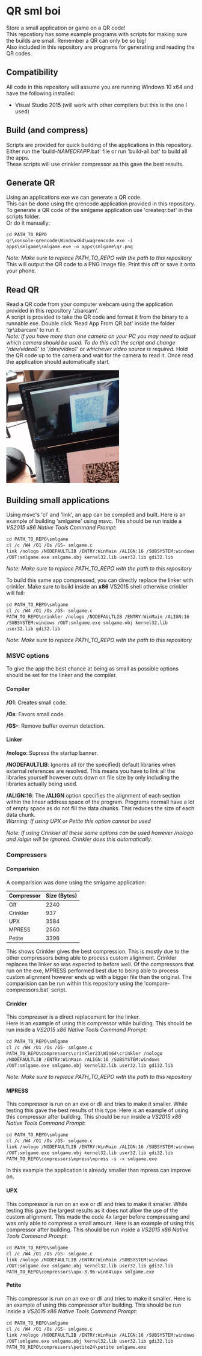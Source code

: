 # QR sml boi
Store a small application or game on a QR code!  
This repostiory has some example programs with scripts for making sure the builds are small. Remember a QR can only be so big!  
Also included in this repository are programs for generating and reading the QR codes. 

## Compatibility
All code in this repository will assume you are running Windows 10 x64 and have the following installed:
 - Visual Studio 2015 (will work with other compilers but this is the one I used)

## Build (and compress)
Scripts are provided for quick building of the applications in this repository.  
Either run the 'build-*NAMEOFAPP*.bat' file or run 'build-all.bat' to build all the apps.  
These scripts will use crinkler compressor as this gave the best results.  

## Generate QR
Using an applications exe we can generate a QR code.  
This can be done using the qrencode application provided in this repository.  
To generate a QR code of the smlgame application use 'createqr.bat' in the scripts folder.  
Or do it manually:
```
cd PATH_TO_REPO
qr\console-qrencode\Windows64\waqrencode.exe -i apps\smlgame\smlgame.exe -o apps\smlgame\qr.png
```
*Note: Make sure to replace PATH_TO_REPO with the path to this repository*  
This will output the QR code to a PNG image file. Print this off or save it onto your phone. 

## Read QR
Read a QR code from your computer webcam using the application provided in this repository 'zbarcam'.  
A script is provided to take the QR code and format it from the binary to a runnable exe.
Double click 'Read App From QR.bat' inside the folder 'qr\zbarcam' to run it.  
*Note: If you have more than one camera on your PC you may need to adjust which camera should be used. To do this edit the script and change '/dev/video0' to '/dev/video1' or whichever video source is required.*
Hold the QR code up to the camera and wait for the camera to read it. Once read the application should automatically start. 

![Alt text](/docs/github/smlgame-demo-small.gif?raw=true "Demo QR reading of smlgame app")

## Building small applications
Using msvc's 'cl' and 'link', an app can be compiled and built. 
Here is an example of building 'smlgame' using msvc. This should be run inside a *VS2015 x86 Native Tools Command Prompt*:
```
cd PATH_TO_REPO\smlgame
cl /c /W4 /O1 /Os /GS- smlgame.c
link /nologo /NODEFAULTLIB /ENTRY:WinMain /ALIGN:16 /SUBSYSTEM:windows /OUT:smlgame.exe smlgame.obj kernel32.lib user32.lib gdi32.lib
```
*Note: Make sure to replace PATH_TO_REPO with the path to this repository*

To build this same app compressed, you can directly replace the linker with crinkler. Make sure to build inside an **x86** VS2015 shell otherwise crinkler will fail:
```
cd PATH_TO_REPO\smlgame
cl /c /W4 /O1 /Os /GS- smlgame.c
PATH_TO_REPO\crinkler /nologo /NODEFAULTLIB /ENTRY:WinMain /ALIGN:16 /SUBSYSTEM:windows /OUT:smlgame.exe smlgame.obj kernel32.lib user32.lib gdi32.lib
```
*Note: Make sure to replace PATH_TO_REPO with the path to this repository*

### MSVC options
To give the app the best chance at being as small as possible options should be set for the linker and the compiler.  
#### Compiler
**/O1**: Creates small code.

**/Os**: Favors small code.

**/GS-**: Remove buffer overrun detection.

#### Linker
**/nologo**: Supress the startup banner.  

**/NODEFAULTLIB**: Ignores all (or the specified) default libraries when external references are resolved. This means you have to link all the libraries yourself however cuts down on file size by only including the libraries actually being used.  

**/ALIGN:16**: The **/ALIGN** option specifies the alignment of each section within the linear address space of the program. Programs normall have a lot of empty space as do not fill the data chunks. This reduces the size of each data chunk.     
*Warning: If using UPX or Petite this option cannot be used*

*Note: If using Crinkler all these same options can be used however /nologo and /algin will be ignored. Crinkler does this automatically.*

### Compressors
#### Comparision
A comparision was done using the smlgame application:

| Compressor | Size (Bytes) |
|------------|--------------|
| Off        | 2240         |
| Crinkler   | 937          |
| UPX        | 3584         |
| MPRESS     | 2560         |
| Petite     | 3396         |

This shows Crinkler gives the best compression. This is mostly due to the other compressors being able to process custom alignment. Crinkler replaces the linker so was expected to before well. Of the compressors that run on the exe, MPRESS performed best due to being able to process custom alignment however ends up with a bigger file than the original.
The comparision can be run within this repository using the 'compare-compressors.bat' script. 
#### Crinkler
This compresser is a direct replacement for the linker.  
Here is an example of using this compressor while building. This should be run inside a *VS2015 x86 Native Tools Command Prompt*:
```
cd PATH_TO_REPO\smlgame
cl /c /W4 /O1 /Os /GS- smlgame.c
PATH_TO_REPO\compressors\crinkler23\Win64\crinkler /nologo /NODEFAULTLIB /ENTRY:WinMain /ALIGN:16 /SUBSYSTEM:windows /OUT:smlgame.exe smlgame.obj kernel32.lib user32.lib gdi32.lib
```
*Note: Make sure to replace PATH_TO_REPO with the path to this repository*

#### MPRESS
This compressor is run on an exe or dll and tries to make it smaller. While testing this gave the best results of this type.
Here is an example of using this compressor after building. This should be run inside a *VS2015 x86 Native Tools Command Prompt*:
```
cd PATH_TO_REPO\smlgame
cl /c /W4 /O1 /Os /GS- smlgame.c
link /nologo /NODEFAULTLIB /ENTRY:WinMain /ALIGN:16 /SUBSYSTEM:windows /OUT:smlgame.exe smlgame.obj kernel32.lib user32.lib gdi32.lib
PATH_TO_REPO\compressors\mpress\mpress -s -x smlgame.exe
```
In this example the application is already smaller than mpress can improve on. 

#### UPX
This compressor is run on an exe or dll and tries to make it smaller. While testing this gave the largest results as it does not allow the use of the custom allignment. This made the code 4x larger before compressing and was only able to compress a small amount.
Here is an example of using this compressor after building. This should be run inside a *VS2015 x86 Native Tools Command Prompt*:
```
cd PATH_TO_REPO\smlgame
cl /c /W4 /O1 /Os /GS- smlgame.c
link /nologo /NODEFAULTLIB /ENTRY:WinMain /SUBSYSTEM:windows /OUT:smlgame.exe smlgame.obj kernel32.lib user32.lib gdi32.lib
PATH_TO_REPO\compressors\upx-3.96-win64\upx smlgame.exe
```

#### Petite
This compressor is run on an exe or dll and tries to make it smaller. 
Here is an example of using this compressor after building. This should be run inside a *VS2015 x86 Native Tools Command Prompt*:
```
cd PATH_TO_REPO\smlgame
cl /c /W4 /O1 /Os /GS- smlgame.c
link /nologo /NODEFAULTLIB /ENTRY:WinMain /ALIGN:16 /SUBSYSTEM:windows /OUT:smlgame.exe smlgame.obj kernel32.lib user32.lib gdi32.lib
PATH_TO_REPO\compressors\petite24\petite smlgame.exe
```